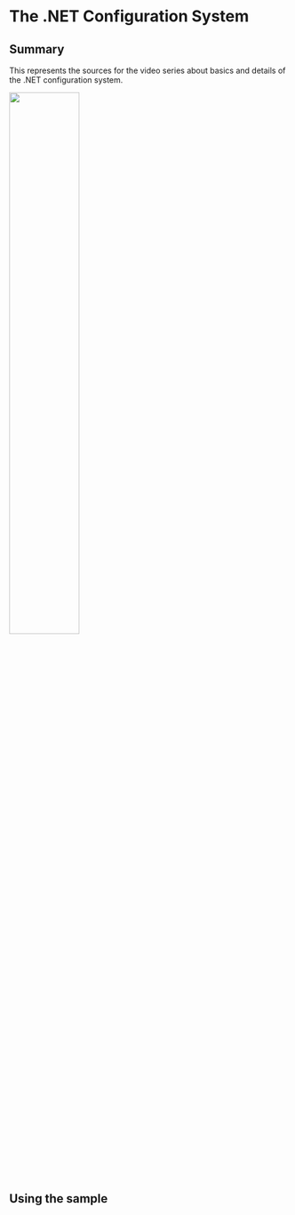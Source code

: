 # The .NET Configuration System

## Summary

This represents the sources for the video series about basics and details of the .NET configuration system.

<div align="left">
      <a href="https://youtu.be/NPy67Hy89Zo">
         <img src="https://youtu.be/NPy67Hy89Zo/0.jpg" style="width:50%;">
      </a>
</div>

## Using the sample

